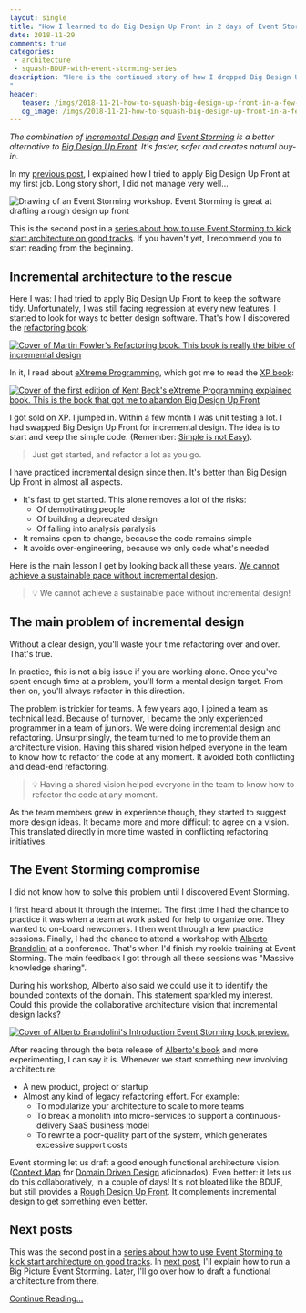 ```yaml
---
layout: single
title: "How I learned to do Big Design Up Front in 2 days of Event Storming"
date: 2018-11-29
comments: true
categories:
 - architecture
 - squash-BDUF-with-event-storming-series
description: "Here is the continued story of how I dropped Big Design Up Front for Incremental Design, and how I eventually used Event Storming to supply a Rough Design Up Front. Compared to BDUF, the combination of Incremental Design and Event Storming is faster, safer and creates natural buy-in.
"
header:
   teaser: /imgs/2018-11-21-how-to-squash-big-design-up-front-in-a-few-days-with-event-storming/event-storming-teaser.jpeg
   og_image: /imgs/2018-11-21-how-to-squash-big-design-up-front-in-a-few-days-with-event-storming/event-storming-og.jpeg
---
```

_The combination of_ [_Incremental Design_](https://www.jamesshore.com/Agile-Book/incremental_design.html) _and_ [_Event Storming_](https://www.eventstorming.com/) _is a better alternative to_ [_Big Design Up Front_](https://en.wikipedia.org/wiki/Big_Design_Up_Front)_. It's faster, safer and creates natural buy-in._

In my [previous post](/misadventures-with-big-design-up-front/), I explained how I tried to apply Big Design Up Front at my first job. Long story short, I did not manage very well...

![Drawing of an Event Storming workshop. Event Storming is great at drafting a rough design up front]({{site.url}}/imgs/2018-11-21-how-to-squash-big-design-up-front-in-a-few-days-with-event-storming/event-storming.jpeg)

This is the second post in a [series about how to use Event Storming to kick start architecture on good tracks](/categories/#squash-bduf-with-event-storming-series). If you haven't yet, I recommend you to start reading from the beginning.

## Incremental architecture to the rescue

Here I was: I had tried to apply Big Design Up Front to keep the software tidy. Unfortunately, I was still facing regression at every new features. I started to look for ways to better design software. That's how I discovered the [refactoring book](https://www.amazon.com/Refactoring-Improving-Design-Existing-Code/dp/0201485672/ref=sr_1_2?ie=UTF8&qid=1542803555&sr=8-2&keywords=refactoring+martin+fowler):

[![Cover of Martin Fowler's Refactoring book. This book is really the bible of incremental design]({{site.url}}/imgs/2018-11-21-how-to-squash-big-design-up-front-in-a-few-days-with-event-storming/refactoring.jpg)](https://www.amazon.com/Refactoring-Improving-Design-Existing-Code/dp/0201485672/ref=sr_1_2?ie=UTF8&qid=1542803555&sr=8-2&keywords=refactoring+martin+fowler)

In it, I read about [eXtreme Programming](https://en.wikipedia.org/wiki/Extreme_programming), which got me to read the [XP book](https://www.amazon.com/Extreme-Programming-Explained-Embrace-Change/dp/0201616416/ref=sr_1_2?ie=UTF8&qid=1542803629&sr=8-2&keywords=extreme+programming+explained):

[![Cover of the first edition of Kent Beck's eXtreme Programming explained book. This is the book that got me to abandon Big Design Up Front]({{site.url}}/imgs/2018-11-21-how-to-squash-big-design-up-front-in-a-few-days-with-event-storming/xp_book_cover.jpg)](https://www.amazon.com/Extreme-Programming-Explained-Embrace-Change/dp/0201616416/ref=sr_1_2?ie=UTF8&qid=1542803629&sr=8-2&keywords=extreme+programming+explained)

I got sold on XP. I jumped in. Within a few month I was unit testing a lot. I had swapped Big Design Up Front for incremental design. The idea is to start and keep the simple code. (Remember: [Simple is not Easy](https://www.entropywins.wtf/blog/2017/01/02/simple-is-not-easy/)).

> Just get started, and refactor a lot as you go.

I have practiced incremental design since then. It's better than Big Design Up Front in almost all aspects.

*   It's fast to get started. This alone removes a lot of the risks:
    *   Of demotivating people
    *   Of building a deprecated design
    *   Of falling into analysis paralysis
*   It remains open to change, because the code remains simple
*   It avoids over-engineering, because we only code what's needed

Here is the main lesson I get by looking back all these years. [We cannot achieve a sustainable pace without incremental design](/how-to-start-learning-the-tao-of-incremental-code-refactoring-today/).

> 💡 We cannot achieve a sustainable pace without incremental design!

## The main problem of incremental design

Without a clear design, you'll waste your time refactoring over and over. That's true.

In practice, this is not a big issue if you are working alone. Once you've spent enough time at a problem, you'll form a mental design target. From then on, you'll always refactor in this direction.

The problem is trickier for teams. A few years ago, I joined a team as technical lead. Because of turnover, I became the only experienced programmer in a team of juniors. We were doing incremental design and refactoring. Unsurprisingly, the team turned to me to provide them an architecture vision. Having this shared vision helped everyone in the team to know how to refactor the code at any moment. It avoided both conflicting and dead-end refactoring.

> 💡 Having a shared vision helped everyone in the team to know how to refactor the code at any moment.

As the team members grew in experience though, they started to suggest more design ideas. It became more and more difficult to agree on a vision. This translated directly in more time wasted in conflicting refactoring initiatives.

## The Event Storming compromise

I did not know how to solve this problem until I discovered Event Storming.

I first heard about it through the internet. The first time I had the chance to practice it was when a team at work asked for help to organize one. They wanted to on-board newcomers. I then went through a few practice sessions. Finally, I had the chance to attend a workshop with [Alberto Brandolini](https://twitter.com/ziobrando?lang=en) at a conference. That's when I'd finish my rookie training at Event Storming. The main feedback I got through all these sessions was "Massive knowledge sharing".

During his workshop, Alberto also said we could use it to identify the bounded contexts of the domain. This statement sparkled my interest. Could this provide the collaborative architecture vision that incremental design lacks?

[![Cover of Alberto Brandolini's Introduction Event Storming book preview.]({{site.url}}/imgs/2018-11-21-how-to-squash-big-design-up-front-in-a-few-days-with-event-storming/event-storming-cover.jpeg)](https://leanpub.com/introducing_eventstorming)

After reading through the beta release of [Alberto's book](https://leanpub.com/introducing_eventstorming) and more experimenting, I can say it is. Whenever we start something new involving architecture:

*   A new product, project or startup
*   Almost any kind of legacy refactoring effort. For example:
    *   To modularize your architecture to scale to more teams
    *   To break a monolith into micro-services to support a continuous-delivery SaaS business model
    *   To rewrite a poor-quality part of the system, which generates excessive support costs

Event storming let us draft a good enough functional architecture vision. ([Context Map](http://javaonfly.blogspot.com/2018/05/DDD-Microservice-context-map.html) for [Domain Driven Design](https://en.wikipedia.org/wiki/Domain-driven_design) aficionados). Even better: it lets us do this collaboratively, in a couple of days! It's not bloated like the BDUF, but still provides a [Rough Design Up Front](http://www.agilecoach.co.uk/Articles/yagni.html). It complements incremental design to get something even better.

## Next posts

This was the second post in a [series about how to use Event Storming to kick start architecture on good tracks](/categories/#squash-bduf-with-event-storming-series). In [next post](/how-to-prepare-a-ddd-big-picture-event-storming-workshop/), I'll explain how to run a Big Picture Event Storming. Later, I'll go over how to draft a functional architecture from there.

[Continue Reading...](/how-to-prepare-a-ddd-big-picture-event-storming-workshop/)
